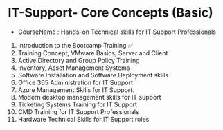 # IT-Support- Core Concepts (Basic)
- CourseName : Hands-on Technical skills for IT Support Professionals
1. Introduction to the Bootcamp Training ✅
2. Training Concept, VMware Basics, Server and Client
3. Active Directory and Group Policy Training
4. Inventory, Asset Management Systems
5. Software Installation and Software Deployment skills
6. Office 365 Administration for IT Support
7. Azure Management Skills for IT Support.
8. Modern desktop management skills for IT support
9. Ticketing Systems Training for IT Support
10. CMD Training for IT Support Professionals
11. Hardware Technical Skills for IT Support roles
